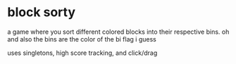 # block sorty

a game where you sort different colored blocks into their respective bins. oh and also the bins are the color of the bi flag i guess

uses singletons, high score tracking, and click/drag
